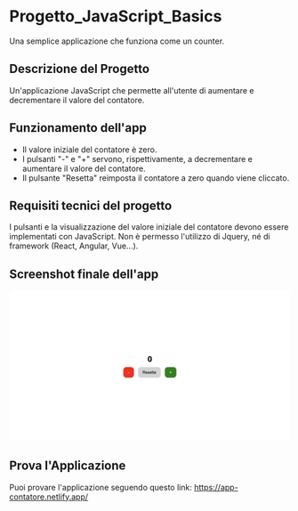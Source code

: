 # Progetto_JavaScript_Basics
Una semplice applicazione che funziona come un counter.

## Descrizione del Progetto
Un'applicazione JavaScript che permette all'utente di aumentare e decrementare il valore del contatore.

## Funzionamento dell'app
- Il valore iniziale del contatore è zero.
- I pulsanti "-" e "+" servono, rispettivamente, a decrementare e aumentare il valore del contatore.
- Il pulsante "Resetta" reimposta il contatore a zero quando viene cliccato.

## Requisiti tecnici del progetto 
I pulsanti e la visualizzazione del valore iniziale del contatore devono essere implementati con JavaScript.
Non è permesso l'utilizzo di Jquery, né di framework (React, Angular, Vue...).

## Screenshot finale dell'app
![Screenshot dell'app Counter](https://raw.githubusercontent.com/ricchio-giulia/Progetto_JavaScript_Basics/main/screenshot/Anteprima-app.png) 

## Prova l'Applicazione
Puoi provare l'applicazione seguendo questo link: https://app-contatore.netlify.app/
